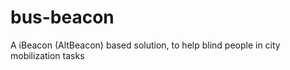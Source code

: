 bus-beacon
==========

A iBeacon (AltBeacon) based solution, to help blind people in city mobilization tasks

